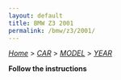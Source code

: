 ```yaml
---
layout: default
title: BMW Z3 2001
permalink: /bmw/z3/2001/
---
```

[*Home*](/) > [*CAR*](/car/) > [*MODEL*](/car/model/) > [*YEAR*](/car/model/year/)

**Follow the instructions**